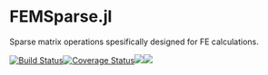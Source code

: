 # FEMSparse.jl

Sparse matrix operations spesifically designed for FE calculations.

[![Build Status](https://travis-ci.org/JuliaFEM/FEMSparse.jl.svg?branch=master)](https://travis-ci.org/JuliaFEM/FEMSparse.jl)[![Coverage Status](https://coveralls.io/repos/github/JuliaFEM/FEMSparse.jl/badge.svg?branch=master)](https://coveralls.io/github/JuliaFEM/FEMSparse.jl?branch=master)[![](https://img.shields.io/badge/docs-stable-blue.svg)](https://juliafem.github.io/FEMSparse.jl/stable)[![](https://img.shields.io/badge/docs-latest-blue.svg)](https://juliafem.github.io/FEMSparse.jl/latest)
